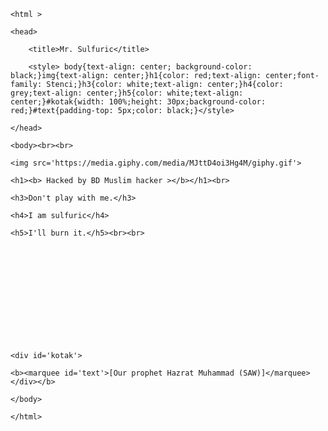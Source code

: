 
<!DOCTYPE html>

	<html >

	<head>

		<title>Mr. Sulfuric</title>

		<style> body{text-align: center; background-color: black;}img{text-align: center;}h1{color: red;text-align: center;font-family: Stenci;}h3{color: white;text-align: center;}h4{color: grey;text-align: center;}h5{color: white;text-align: center;}#kotak{width: 100%;height: 30px;background-color: red;}#text{padding-top: 5px;color: black;}</style>

	</head>

	<body><br><br>

	<img src='https://media.giphy.com/media/MJttD4oi3Hg4M/giphy.gif'>

	<h1><b> Hacked by BD Muslim hacker ></b></h1><br>

	<h3>Don't play with me.</h3>

	<h4>I am sulfuric</h4>

	<h5>I'll burn it.</h5><br><br>

		

	

	

	

	

	

	<div id='kotak'>

	<b><marquee id='text'>[Our prophet Hazrat Muhammad (SAW)]</marquee></div></b>

	</body>

	</html>
